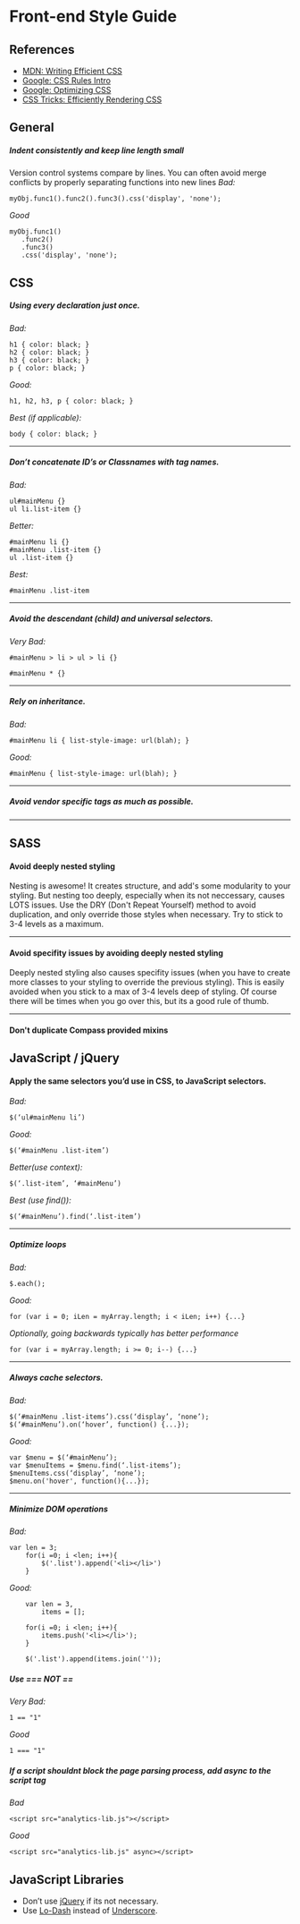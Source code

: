 Front-end Style Guide
=====================
## References
* [MDN: Writing Efficient CSS](https://developer.mozilla.org/en-US/docs/Web/Guide/CSS/Writing_efficient_CSS)
* [Google: CSS Rules Intro](https://developers.google.com/speed/docs/best-practices/rules_intro)
* [Google: Optimizing CSS](https://developers.google.com/speed/articles/optimizing-css)
* [CSS Tricks: Efficiently Rendering CSS](http://css-tricks.com/efficiently-rendering-css/)

## General
##### Indent consistently and keep line length small
Version control systems compare by lines. You can often avoid merge conflicts by properly separating functions into new lines
*Bad:*
```
myObj.func1().func2().func3().css('display', 'none');
```

*Good*
```
myObj.func1()
   .func2()
   .func3()
   .css('display', 'none');
```

## CSS
##### Using every declaration just once.
*Bad:*
```
h1 { color: black; }
h2 { color: black; }
h3 { color: black; }
p { color: black; }
```
*Good:*
```
h1, h2, h3, p { color: black; }
```
*Best (if applicable):*
```
body { color: black; }
```
---

##### Don’t concatenate ID’s or Classnames with tag names.
*Bad:*
```
ul#mainMenu {}
ul li.list-item {}
```
*Better:*
```
#mainMenu li {}
#mainMenu .list-item {}
ul .list-item {}
```
*Best:*
```
#mainMenu .list-item
```
---

##### Avoid the descendant (child) and universal selectors.
*Very Bad:*
```
#mainMenu > li > ul > li {}
```
```
#mainMenu * {}
```
---

##### Rely on inheritance.
*Bad:*
```
#mainMenu li { list-style-image: url(blah); }
```
*Good:*
```
#mainMenu { list-style-image: url(blah); }
```
---

##### Avoid vendor specific tags as much as possible.
---

## SASS
#### Avoid deeply nested styling
Nesting is awesome! It creates structure, and add's some modularity to your styling. But nesting too deeply, especially when its not neccessary, causes LOTS issues. Use the DRY (Don't Repeat Yourself) method to avoid duplication, and only override those styles when necessary. Try to stick to 3-4 levels as a maximum. 

---
#### Avoid specifity issues by avoiding deeply nested styling
Deeply nested styling also causes specifity issues (when you have to create more classes to your styling to override the previous styling). This is easily avoided when you stick to a max of 3-4 levels deep of styling. Of course there will be times when you go over this, but its a good rule of thumb.

---
#### Don't duplicate Compass provided mixins


## JavaScript / jQuery

#### Apply the same selectors you’d use in CSS, to JavaScript selectors.
*Bad:*
```
$(‘ul#mainMenu li’)
```
*Good:*
```
$(‘#mainMenu .list-item’)
```
*Better(use context):*
```
$(‘.list-item’, ‘#mainMenu’)
```
*Best (use find()):*
```
$(‘#mainMenu’).find(‘.list-item’)
```
---

##### Optimize loops
*Bad:*
```
$.each();
```
*Good:*
```
for (var i = 0; iLen = myArray.length; i < iLen; i++) {...}
```

*Optionally, going backwards typically has better performance*
```
for (var i = myArray.length; i >= 0; i--) {...}
```
---

##### Always cache selectors.
*Bad:*
```
$(‘#mainMenu .list-items’).css(‘display’, ‘none’);
$(‘#mainMenu’).on(‘hover’, function() {...});
```
*Good:*
```
var $menu = $(‘#mainMenu’);
var $menuItems = $menu.find(‘.list-items’);
$menuItems.css(‘display’, ‘none’);
$menu.on('hover', function(){...});
```
---

##### Minimize DOM operations
*Bad:*
```
var len = 3;
	for(i =0; i <len; i++){
		$('.list').append('<li></li>')
	}
```
*Good:* 
```
	var len = 3,
		items = [];

	for(i =0; i <len; i++){
		items.push('<li></li>');
	}

	$('.list').append(items.join(''));
```

##### Use === NOT ==
*Very Bad:*
```
1 == "1"
```
*Good*
```
1 === "1"
```

##### If a script shouldnt block the page parsing process, add async to the script tag
*Bad*
```
<script src="analytics-lib.js"></script>
```

*Good*
```
<script src="analytics-lib.js" async></script>
```

## JavaScript Libraries
 
* Don’t use [jQuery](http://jquery.com/) if its not necessary.
* Use [Lo-Dash](http://lodash.com/) instead of [Underscore](http://underscorejs.org/).
